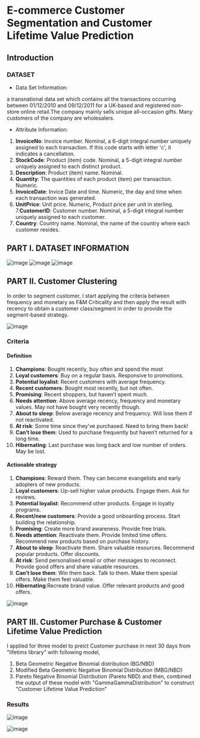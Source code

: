 # E-commerce Customer Segmentation and Customer Lifetime Value Prediction
## Introduction
### DATASET 
- Data Set Information:

a transnational data set which contains all the transactions occurring between 01/12/2010 and 09/12/2011 for a UK-based and registered non-store online retail.The company mainly sells unique all-occasion gifts. Many customers of the company are wholesalers. 

- Attribute Information:

1. **InvoiceNo**: Invoice number. Nominal, a 6-digit integral number uniquely assigned to each transaction. If this code starts with letter 'c', it indicates a cancellation.
2. **StockCode**: Product (item) code. Nominal, a 5-digit integral number uniquely assigned to each distinct product.
3. **Description**: Product (item) name. Nominal.
4. **Quantity**: The quantities of each product (item) per transaction. Numeric.
5. **InvoiceDate**: Invice Date and time. Numeric, the day and time when each transaction was generated.
6. **UnitPrice**: Unit price. Numeric, Product price per unit in sterling.
7.**CustomerID**: Customer number. Nominal, a 5-digit integral number uniquely assigned to each customer.
8. **Country**: Country name. Nominal, the name of the country where each customer resides.

## PART I. DATASET INFORMATION
![image](https://user-images.githubusercontent.com/104628789/173783431-283a1b05-7c20-4868-9383-4e2ee779b6f5.png)
![image](https://user-images.githubusercontent.com/104628789/173783513-a65e696b-f90d-493d-9db6-53347cd848c4.png)
![image](https://user-images.githubusercontent.com/104628789/173783542-208c0af5-d97a-4ada-bf26-ea477eea01f7.png)
## PART II. Customer Clustering

In order to segment customer, I start applying the criteria between frequency and monetary as F&M Criticality and then apply the result with recency to obtain a customer class/segment in order to provide the segment-based strategy.

![image](https://user-images.githubusercontent.com/104628789/173783722-035b826f-0506-4f43-b934-13d55921ceb9.png)

### Criteria

#### Definition
1. **Champions**: Bought recently, buy often and spend the most
2. **Loyal customers**: Buy on a regular basis. Responsive to promotions.
3. **Potential loyalist**: Recent customers with average frequency.
4. **Recent customers**: Bought most recently, but not often.
5. **Promising**: Recent shoppers, but haven’t spent much.
6. **Needs attention**: Above average recency, frequency and monetary values. May not have bought very recently though.
7. **About to sleep**: Below average recency and frequency. Will lose them if not reactivated.
8. **At risk**: Some time since they’ve purchased. Need to bring them back!
9. **Can’t lose them**: Used to purchase frequently but haven’t returned for a long time.
10. **Hibernating**: Last purchase was long back and low number of orders. May be lost.

#### Actionable strategy

1. **Champions**: Reward them. They can become evangelists and early adopters of new products.
2. **Loyal customers**: Up-sell higher value products. Engage them. Ask for reviews.
3. **Potential loyalist**: Recommend other products. Engage in loyalty programs.
4. **Recent/new customers**: Provide a good onboarding process. Start building the relationship.
5. **Promising**: Create more brand awareness. Provide free trials.
6. **Needs attention**: Reactivate them. Provide limited time offers. Recommend new products based on purchase history.
7. **About to sleep**: Reactivate them. Share valuable resources. Recommend popular products. Offer discounts.
8. **At risk**: Send personalised email or other messages to reconnect. Provide good offers and share valuable resources.
9. **Can’t lose them**: Win them back. Talk to them. Make them special offers. Make them feel valuable.
10. **Hibernating**:Recreate brand value. Offer relevant products and good offers.


![image](https://user-images.githubusercontent.com/104628789/173783905-0adac6db-cc60-4ed0-9a73-f235f21d7d3b.png)


## PART III. Customer Purchase & Customer Lifetime Value Prediction
I applied for three model to preict Customer purchase in next 30 days from "lifetims library" with following model,
1. Beta Geometric Negative Binomial distribution (BG/NBD)
2. Modified Beta Geometric Negative Binomial Distribution (MBG/NBD)
3. Pareto Negative Binomial Distribution (Pareto NBD)
and then, combined the output of these model with "GammaGammaDistribution" to construct "Customer Lifetime Value Prediction"

### Results
![image](https://user-images.githubusercontent.com/104628789/173785337-19ab1565-6e03-45bb-adb4-47b12b1e18be.png)

![image](https://user-images.githubusercontent.com/104628789/173785409-ad28db21-7c2b-4693-971b-498b706031a3.png)

